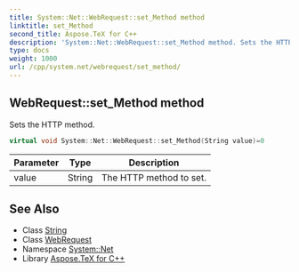 ```yaml
---
title: System::Net::WebRequest::set_Method method
linktitle: set_Method
second_title: Aspose.TeX for C++
description: 'System::Net::WebRequest::set_Method method. Sets the HTTP method in C++.'
type: docs
weight: 1000
url: /cpp/system.net/webrequest/set_method/
---
```

## WebRequest::set_Method method


Sets the HTTP method.

```cpp
virtual void System::Net::WebRequest::set_Method(String value)=0
```


| Parameter | Type | Description |
| --- | --- | --- |
| value | String | The HTTP method to set. |

## See Also

* Class [String](../../../system/string/)
* Class [WebRequest](../)
* Namespace [System::Net](../../)
* Library [Aspose.TeX for C++](../../../)
